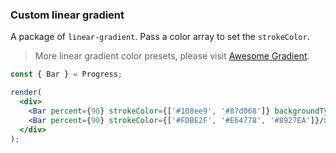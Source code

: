 ### Custom linear gradient

A package of `linear-gradient`. Pass a color array to set the `strokeColor`.

> More linear gradient color presets, please visit [Awesome Gradient](https://wangdicoder.github.io/awesome-gradient/).

<!--start-code-->

```jsx
const { Bar } = Progress;

render(
  <div>
    <Bar percent={90} strokeColor={['#108ee9', '#87d068']} backgroundType="impulse"/>
    <Bar percent={90} strokeColor={['#FDBE2F', '#E64778', '#8927EA']}/>
  </div>
);
```

<!--end-code-->
